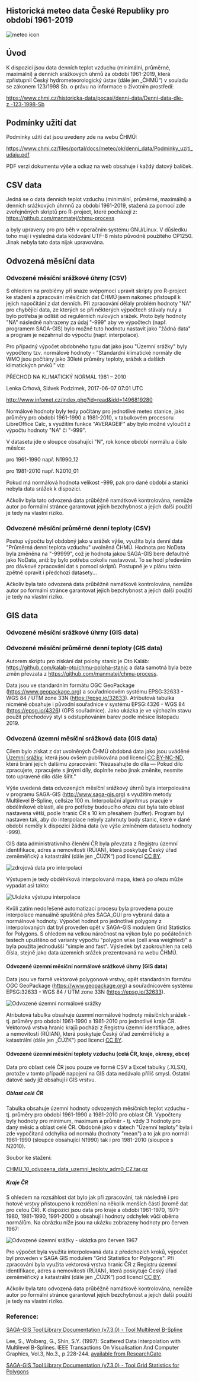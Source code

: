 
## Historická meteo data České Republiky pro období 1961-2019

![meteo icon](img/meteo_ikony_vse.png)

## Úvod

K dispozici jsou data denních teplot vzduchu (minimální, průměrné, maximální) a denních srážkových úhrnů za období 1961-2019, která zpřístupnil Český hydrometeorologický ústav (dále jen „ČHMÚ“) v souladu se zákonem 123/1998 Sb. o právu na informace o životním prostředí:

https://www.chmi.cz/historicka-data/pocasi/denni-data/Denni-data-dle-z.-123-1998-Sb

## Podmínky užití dat

Podmínky užití dat jsou uvedeny zde na webu ČHMÚ:

https://www.chmi.cz/files/portal/docs/meteo/ok/denni_data/Podminky_uziti_udaju.pdf

PDF verzi dokumentu výše a odkaz na web obsahuje i každý datový balíček.

## CSV data

Jedná se o data denních teplot vzduchu (minimální, průměrné, maximální) a denních srážkových úhrnnů za období 1961-2019, stažená za pomocí zde zveřejněných skriptů pro R-project, které pocházejí z:
https://github.com/manmatej/chmu-process

a byly upraveny pro pro běh v operačním systému GNU/Linux. V důsledku toho mají i výsledná data kódování UTF-8 místo původně použitého CP1250. Jinak nebyla tato data nijak upravována.

## Odvozená měsíční data

### Odvozené měsíční srážkové úhrny (CSV)

S ohledem na problémy při snaze svépomocí upravit skripty pro R-project ke stažení a zpracování měsíčních dat ČHMÚ jsem nakonec přistoupil k jejich napočítání z dat denních. Při zpracování dělaly problém hodnoty "NA" pro chybějící data, ze kterých se při některých výpočtech stávaly nuly a bylo potřeba je odlišit od regulérních nulových srážek. Proto byly hodnoty "NA" následně nahrazeny za údaj "-999" aby ve výpočtech (např. programem SAGA-GIS) bylo možné tuto hodnotu nastavit jako "žádná data" a program je nezahrnul do výpočtu (např. interpolace).

Pro případný výpočet obdobného typu dat jako jsou "Územní srážky" byly vypočteny tzv. normálové hodnoty - "Standardní klimatické normály dle WMO jsou počítány jako 30leté průměry teploty, srážek a dalších klimatických prvků."
viz:

PŘECHOD NA KLIMATICKÝ NORMÁL 1981 – 2010

Lenka Crhová, Slávek Podzimek, 2017-06-07  07:01 UTC

http://www.infomet.cz/index.php?id=read&idd=1496819280

Normálové hodnoty byly tedy počítány pro jednotlivé meteo stanice, jako průměry pro období 1961-1990 a 1981-2010, v tabulkovém procesoru LibreOffice Calc, s využitím funkce "AVERAGEIF" aby bylo možné vyloučit z výpočtu hodnoty "NA" či "-999".

V datasetu jde o sloupce obsahující "N", rok konce období normálu a číslo měsíce:

pro 1961-1990 např. N1990_12	

pro 1981-2010 např. N2010_01

Pokud má normálová hodnota velikost -999, pak pro dané období a stanici nebyla data srážek k dispozici.

Ačkoliv byla tato odvozená data průběžně namátkově kontrolována, nemůže autor po formální stránce garantovat jejich bezchybnost a jejich další použití je tedy na vlastní riziko.

### Odvozené měsíční průměrné denní teploty (CSV)

Postup výpočtu byl obdobný jako u srážek výše, využita byla denní data "Průměrná denní teplota vzduchu" uvolněná ČHMÚ. Hodnota pro NoData byla změněna na "-99999", což je hodnota jakou SAGA-GIS bere defaultně jako NoData, aniž by bylo potřeba cokoliv nastavovat. To se hodí především pro dávkové zpracování dat s pomocí skriptů. Postupně je v plánu takto zpětně opravit i předchozí datasety...

Ačkoliv byla tato odvozená data průběžně namátkově kontrolována, nemůže autor po formální stránce garantovat jejich bezchybnost a jejich další použití je tedy na vlastní riziko.



## GIS data

### Odvozené měsíční srážkové úhrny (GIS data)

### Odvozené měsíční průměrné denní teploty (GIS data)

Autorem skriptu pro získání dat polohy stanic je Oto Kaláb: https://github.com/kalab-oto/chmu-poloha-stanic a data samotná byla beze změn převzata z https://github.com/manmatej/chmu-process. 

Data jsou ve standardním formátu OGC GeoPackage (https://www.geopackage.org) a souřadnicovém systému EPSG:32633 - WGS 84 / UTM zone 33N (https://epsg.io/32633). Atributová tabulka nicméně obsahuje i původní souřadnice v systému EPSG:4326 - WGS 84 (https://epsg.io/4326) (GPS souřadnice). Jako ukázka je ve výchozím stavu použit přechodový styl s odstupňováním barev podle měsíce listopadu 2019.

### Odvozená územní měsíční srážková data (GIS data)

Cílem bylo získat z dat uvolněných ČHMÚ obdobná data jako jsou uváděné [Územní srážky](https://www.chmi.cz/historicka-data/pocasi/uzemni-srazky), která jsou ovšem publikována pod licencí [CC BY-NC-ND](https://creativecommons.org/licenses/by-nc-nd/3.0/cz/), která brání jejich dalšímu zpracování: "Nezasahujte do díla — Pokud dílo zpracujete, zpracujete s jinými díly, doplníte nebo jinak změníte, nesmíte toto upravené dílo dále šířit."

Výše uvedená data odvozených měsíční srážkový úhrnů byla interpolována v programu SAGA-GIS (http://www.saga-gis.org) s využitím metody Multilevel B-Spline, cellsize 100 m. Interpolační algoritmus pracuje v obdélníkové oblasti, ale pro potřeby budoucího ořezu dat byla tato oblast nastavena větší, podle hranic ČR s 10 km přesahem (buffer). Program byl nastaven tak, aby do interpolace nebyly zahrnuty body stanic, které v dané období neměly k dispozici žádná data (ve výše zmíněném datasetu hodnoty -999).

GIS data administrativního členění ČR byla převzata z Registru územní identifikace, adres a nemovitostí (RÚIAN), která poskytuje Český úřad zeměměřický a katastrální (dále jen „ČÚZK“) pod licencí [CC BY](https://creativecommons.org/licenses/by/4.0/legalcode.cs).

![zdrojová data pro interpolaci](img/SAGA-GIS_interpolace1_body.jpg)

Výstupem je tedy obdélníková interpolovaná mapa, která po ořezu může vypadat asi takto:

![Ukázka výstupu interpolace](img/SAGA-GIS_interpolace2_spline.jpg)

Kvůli zatím nedořešené automatizaci procesu byla provedena pouze interpolace manuálně spuštěná přes SAGA_GUI pro vybraná data a normálnové hodnoty.
Výpočet hodnot pro jednotlivé polygony z interpolovaných dat byl proveden opět v SAGA-GIS modulem Grid Statistics for Polygons. S ohledem na velkou náročnost na výkon bylo po počátečních testech upuštěno od varianty výpočtu "polygon wise (cell area weighted)" a byla použita jednodušší "simple and fast". Výsledek byl zaokrouhlen na celá čísla, stejně jako data územních srážek prezentovaná na webu ČHMÚ.

#### Odvozené územní měsíční normálové srážkové úhrny (GIS data)

Data jsou ve formě vektorové polygonové vrstvy, opět standardním formátu OGC GeoPackage (https://www.geopackage.org) a souřadnicovém systému EPSG:32633 - WGS 84 / UTM zone 33N (https://epsg.io/32633). 

![Odvozené územní normálové srážky](img/QGIS_uzemni_normalove_srazky.jpg)

Atributová tabulka obsahuje územní normálové hodnoty měsíčních srážek - tj. průměry pro období 1961-1990 a 1981-2010 pro jednotlivé kraje ČR. Vektorová vrstva hranic krajů pochází z Registru územní identifikace, adres a nemovitostí (RÚIAN), která poskytuje Český úřad zeměměřický a katastrální (dále jen „ČÚZK“) pod licencí [CC BY](https://creativecommons.org/licenses/by/4.0/legalcode.cs).

#### Odvozené územní měsíční teploty vzduchu (celá ČR, kraje, okresy, obce)

Data pro oblast celé ČR jsou pouze ve formě CSV a Excel tabulky (.XLSX), protože v tomto případě napojení na GIS data nedávalo příliš smysl. Ostatní datové sady již obsahují i GIS vrstvu.

##### Oblast celé ČR

Tabulka obsahuje územní hodnoty odvozených měsíčních teplot vzduchu - tj. průměry pro období 1961-1990 a 1981-2010 pro oblast ČR. Vypočteny byly hodnoty pro minimum, maximum a průměr - tj. vždy 3 hodnoty pro daný měsíc a oblast celé ČR. Obdobně jako v datech "Územní teploty" byla i zde vypočítaná odchylka od normálu (hodnoty "mean") a to jak pro normál 1961-1990 (sloupce obsahující N1990) tak i pro 1981-2010 (sloupce s N2010).

Soubor ke stažení:

[CHMU_10_odvozena_data_uzemni_teploty_adm0_CZ.tar.gz](https://github.com/juhele/chmu-process/blob/master/weather_data/CHMU_10_odvozena_data_uzemni_teploty_adm0_CZ.tar.gz)

##### Kraje ČR

S ohledem na rozsáhlost dat bylo jak při zpracování, tak následně i pro hotové vrstvy přistoupeno k rozdělení na několik menších částí (kromě dat pro celou ČR). 
K dispozici jsou data pro kraje a období 1961-1970, 1971-1980, 1981-1990, 1991-2000 a obsahují i hodnoty odchylek vůči oběma normálům. 
Na obrázku níže jsou na ukázku zobrazeny hodnoty pro červen 1967:

![Odvozené územní srážky - ukázka pro červen 1967](img/CHMU_teploty_1967_06_QGIS.jpg)

Pro výpočet byla využita interpolovaná data z předchozích kroků, výpočet byl proveden v SAGA GIS modulem "Grid Statistics for Polygons". Při zpracování byla využita vektorová vrstva hranic ČR z Registru územní identifikace, adres a nemovitostí (RÚIAN), která poskytuje Český úřad zeměměřický a katastrální (dále jen „ČÚZK“) pod licencí [CC BY](https://creativecommons.org/licenses/by/4.0/legalcode.cs).

Ačkoliv byla tato odvozená data průběžně namátkově kontrolována, nemůže autor po formální stránce garantovat jejich bezchybnost a jejich další použití je tedy na vlastní riziko.

### Reference:

[SAGA-GIS Tool Library Documentation (v7.3.0) - Tool Multilevel B-Spline](http://www.saga-gis.org/saga_tool_doc/7.3.0/grid_spline_4.html)

Lee, S., Wolberg, G., Shin, S.Y. (1997): Scattered Data Interpolation with Multilevel B-Splines. IEEE Transactions On Visualisation And Computer Graphics, Vol.3, No.3., p.228-244. [available from ResearchGate](https://www.researchgate.net/profile/George_Wolberg/publication/3410822_Scattered_Data_Interpolation_with_Multilevel_B-Splines/links/00b49518719ac9f08a000000/Scattered-Data-Interpolation-with-Multilevel-B-Splines.pdf).

[SAGA-GIS Tool Library Documentation (v7.3.0) - Tool Grid Statistics for Polygons](http://www.saga-gis.org/saga_tool_doc/7.3.0/shapes_grid_2.html)
